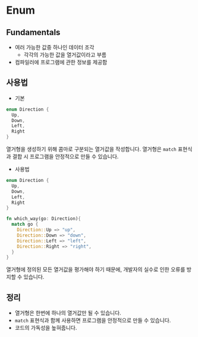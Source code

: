 # Enum

## Fundamentals
- 여러 가능한 값중 하나인 데이터 조각
  - 각각의 가능한 값을 열거값이라고 부름
- 컴파일러에 프로그램에 관한 정보를 제공함



## 사용법

- 기본
```rust
enum Direction {
  Up,
  Down,
  Left,
  Right
}
```
열거형을 생성하기 위해 콤마로 구분되는 열거값을 작성합니다.
열거형은 `match` 표현식과 결합 시 프로그램을 안정적으로 만들 수 있습니다.

- 사용법
```rust
enum Direction {
  Up,
  Down,
  Left,
  Right
}

fn which_way(go: Direction){
  match go {
    Direction::Up => "up",
    Direction::Down => "down",
    Direction::Left => "left",
    Direction::Right => "right",
  }
}
```
열거형에 정의된 모든 열거값을 평가해야 하기 때문에, 개발자의 실수로 인한 오류를 방지할 수 있습니다.

## 정리
- 열거형은 한번에 하나의 열거값만 될 수 있습니다.
- `match` 표현식과 함께 사용하면 프로그램을 안정적으로 만들 수 있습니다.
- 코드의 가독성을 높혀줍니다.